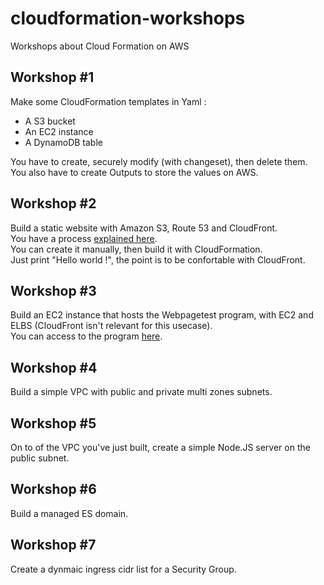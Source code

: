 # cloudformation-workshops
Workshops about Cloud Formation on AWS

## Workshop #1
Make some CloudFormation templates in Yaml :
* A S3 bucket
* An EC2 instance
* A DynamoDB table

You have to create, securely modify (with changeset), then delete them.  
You also have to create Outputs to store the values on AWS.

## Workshop #2
Build a static website with Amazon S3, Route 53 and CloudFront.  
You have a process [explained here](https://aws.amazon.com/getting-started/projects/host-static-website/?trk=gs_card).  
You can create it manually, then build it with CloudFormation.  
Just print "Hello world !", the point is to be confortable with CloudFront.

## Workshop #3
Build an EC2 instance that hosts the Webpagetest program, with EC2 and ELBS (CloudFront isn't relevant for this usecase).  
You can access to the program [here](https://webpagetest.org).

## Workshop #4
Build a simple VPC with public and private multi zones subnets.  

## Workshop #5
On to of the VPC you've just built, create a simple Node.JS server on the public subnet.  

## Workshop #6
Build a managed ES domain.  

## Workshop #7
Create a dynmaic ingress cidr list for a Security Group.  
